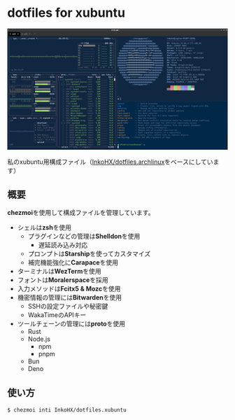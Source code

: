 # dotfiles for xubuntu

![WezTerm screenshot](./.github/assets/terminal.png)

私のxubuntu用構成ファイル（[InkoHX/dotfiles.archlinux](https://github.com/InkoHX/dotfiles)をベースにしています）

## 概要

**chezmoi**を使用して構成ファイルを管理しています。

- シェルは**zsh**を使用
  - プラグインなどの管理は**Shelldon**を使用
    - 遅延読み込み対応
  - プロンプトは**Starship**を使ってカスタマイズ
  - 補完機能強化に**Carapace**を使用
- ターミナルは**WezTerm**を使用
- フォントは**Moralerspace**を採用
- 入力メソッドは**Fcitx5 & Mozc**を使用
- 機密情報の管理には**Bitwarden**を使用
  - SSHの設定ファイルや秘密鍵
  - WakaTimeのAPIキー
- ツールチェーンの管理には**proto**を使用
  - Rust
  - Node.js
    - npm
    - pnpm
  - Bun
  - Deno

## 使い方

```bash
$ chezmoi inti InkoHX/dotfiles.xubuntu
```
